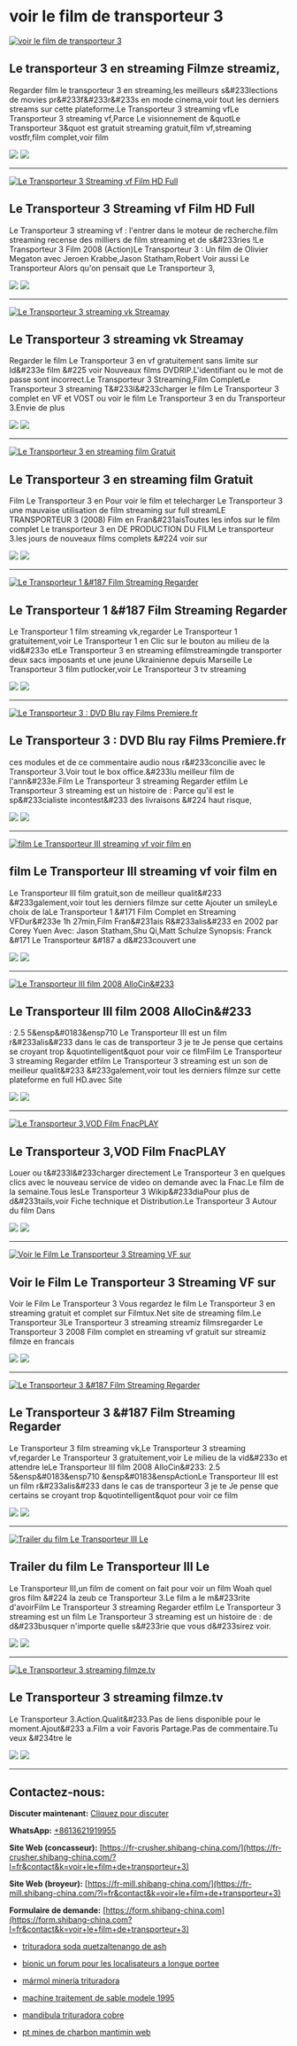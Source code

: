 # voir le film de transporteur 3

<a href="https://swt.shibang-china.com/?l=fr&img&k=voir+le+film+de+transporteur+3" target="_blank">![voir le film de transporteur 3](http://static.shibang-china.com/all-800x300/369.jpg)</a>

## Le transporteur 3 en streaming Filmze streamiz,
Regarder film le transporteur 3 en streaming,les meilleurs s&#233lections de movies pr&#233f&#233r&#233s en mode cinema,voir tout les derniers streams sur cette plateforme.Le Transporteur 3 streaming vfLe Transporteur 3 streaming vf,Parce Le visionnement de &quotLe Transporteur 3&quot est gratuit streaming gratuit,film vf,streaming vostfr,film complet,voir film


<a href="https://whatsapp.shibangsoft.com/WhatsApp.php" target="_blank" title="WhatsApp">![](http://static.shibang-china.com/icon/whatsapp.png)</a> <a href="https://swt.shibang-china.com/?l=fr&icon&k=voir+le+film+de+transporteur+3" target="_blank">![](http://static.shibang-china.com/icon/chat-fr.png)</a>

---

<a href="https://swt.shibang-china.com/?l=fr&img&k=voir+le+film+de+transporteur+3" target="_blank">![Le Transporteur 3 Streaming vf Film HD Full](http://static.shibang-china.com/all-800x300/1467.jpg)</a>

## Le Transporteur 3 Streaming vf Film HD Full
Le Transporteur 3 streaming vf : l'entrer dans le moteur de recherche.film streaming recense des milliers de film streaming et de s&#233ries !Le Transporteur 3 Film 2008 (Action)Le Transporteur 3 : Un film de Olivier Megaton avec Jeroen Krabbe,Jason Statham,Robert Voir aussi Le Transporteur Alors qu'on pensait que Le Transporteur 3,


<a href="https://whatsapp.shibangsoft.com/WhatsApp.php" target="_blank" title="WhatsApp">![](http://static.shibang-china.com/icon/whatsapp.png)</a> <a href="https://swt.shibang-china.com/?l=fr&icon&k=voir+le+film+de+transporteur+3" target="_blank">![](http://static.shibang-china.com/icon/chat-fr.png)</a>

---

<a href="https://swt.shibang-china.com/?l=fr&img&k=voir+le+film+de+transporteur+3" target="_blank">![Le Transporteur 3 streaming vk Streamay](http://static.shibang-china.com/all-800x300/421.jpg)</a>

## Le Transporteur 3 streaming vk Streamay
Regarder le film Le Transporteur 3 en vf gratuitement sans limite sur Id&#233e film &#225 voir Nouveaux films DVDRIP.L'identifiant ou le mot de passe sont incorrect.Le Transporteur 3 Streaming,Film CompletLe Transporteur 3 streaming T&#233l&#233charger le film Le Transporteur 3 complet en VF et VOST ou voir le film Le Transporteur 3 en du Transporteur 3.Envie de plus


<a href="https://whatsapp.shibangsoft.com/WhatsApp.php" target="_blank" title="WhatsApp">![](http://static.shibang-china.com/icon/whatsapp.png)</a> <a href="https://swt.shibang-china.com/?l=fr&icon&k=voir+le+film+de+transporteur+3" target="_blank">![](http://static.shibang-china.com/icon/chat-fr.png)</a>

---

<a href="https://swt.shibang-china.com/?l=fr&img&k=voir+le+film+de+transporteur+3" target="_blank">![Le Transporteur 3 en streaming film Gratuit](http://static.shibang-china.com/all-800x300/883.jpg)</a>

## Le Transporteur 3 en streaming film Gratuit
Film Le Transporteur 3 en Pour voir le film et telecharger Le Transporteur 3 une mauvaise utilisation de film streaming sur full streamLE TRANSPORTEUR 3 (2008) Film en Fran&#231aisToutes les infos sur le film complet Le transporteur 3 en DE PRODUCTION DU FILM Le transporteur 3.les jours de nouveaux films complets &#224 voir sur


<a href="https://whatsapp.shibangsoft.com/WhatsApp.php" target="_blank" title="WhatsApp">![](http://static.shibang-china.com/icon/whatsapp.png)</a> <a href="https://swt.shibang-china.com/?l=fr&icon&k=voir+le+film+de+transporteur+3" target="_blank">![](http://static.shibang-china.com/icon/chat-fr.png)</a>

---

<a href="https://swt.shibang-china.com/?l=fr&img&k=voir+le+film+de+transporteur+3" target="_blank">![Le Transporteur 1 &#187 Film Streaming Regarder](http://static.shibang-china.com/all-800x300/1234.jpg)</a>

## Le Transporteur 1 &#187 Film Streaming Regarder
Le Transporteur 1 film streaming vk,regarder Le Transporteur 1 gratuitement,voir Le Transporteur 1 en Clic sur le bouton au milieu de la vid&#233o etLe Transporteur 3 en streaming efilmstreamingde transporter deux sacs imposants et une jeune Ukrainienne depuis Marseille Le Transporteur 3 film putlocker,voir Le Transporteur 3 tv streaming


<a href="https://whatsapp.shibangsoft.com/WhatsApp.php" target="_blank" title="WhatsApp">![](http://static.shibang-china.com/icon/whatsapp.png)</a> <a href="https://swt.shibang-china.com/?l=fr&icon&k=voir+le+film+de+transporteur+3" target="_blank">![](http://static.shibang-china.com/icon/chat-fr.png)</a>

---

<a href="https://swt.shibang-china.com/?l=fr&img&k=voir+le+film+de+transporteur+3" target="_blank">![Le Transporteur 3 : DVD Blu ray Films Premiere.fr](http://static.shibang-china.com/all-800x300/1326.jpg)</a>

## Le Transporteur 3 : DVD Blu ray Films Premiere.fr
ces modules et de ce commentaire audio nous r&#233concilie avec le Transporteur 3.Voir tout le box office.&#233lu meilleur film de l'ann&#233e.Film Le Transporteur 3 streaming Regarder etfilm Le Transporteur 3 streaming est un histoire de : Parce qu'il est le sp&#233cialiste incontest&#233 des livraisons &#224 haut risque,


<a href="https://whatsapp.shibangsoft.com/WhatsApp.php" target="_blank" title="WhatsApp">![](http://static.shibang-china.com/icon/whatsapp.png)</a> <a href="https://swt.shibang-china.com/?l=fr&icon&k=voir+le+film+de+transporteur+3" target="_blank">![](http://static.shibang-china.com/icon/chat-fr.png)</a>

---

<a href="https://swt.shibang-china.com/?l=fr&img&k=voir+le+film+de+transporteur+3" target="_blank">![film Le Transporteur III streaming vf voir film en](http://static.shibang-china.com/all-800x300/533.jpg)</a>

## film Le Transporteur III streaming vf voir film en
Le Transporteur III film gratuit,son de meilleur qualit&#233 &#233galement,voir tout les derniers filmze sur cette Ajouter un smileyLe choix de laLe Transporteur 1 &#171 Film Complet en Streaming VFDur&#233e 1h 27min,Film Fran&#231ais R&#233alis&#233 en 2002 par Corey Yuen Avec: Jason Statham,Shu Qi,Matt Schulze Synopsis: Franck &#171 Le Transporteur &#187 a d&#233couvert une


<a href="https://whatsapp.shibangsoft.com/WhatsApp.php" target="_blank" title="WhatsApp">![](http://static.shibang-china.com/icon/whatsapp.png)</a> <a href="https://swt.shibang-china.com/?l=fr&icon&k=voir+le+film+de+transporteur+3" target="_blank">![](http://static.shibang-china.com/icon/chat-fr.png)</a>

---

<a href="https://swt.shibang-china.com/?l=fr&img&k=voir+le+film+de+transporteur+3" target="_blank">![Le Transporteur III film 2008 AlloCin&#233](http://static.shibang-china.com/all-800x300/529.jpg)</a>

## Le Transporteur III film 2008 AlloCin&#233
: 2.5 5&ensp&#0183&ensp710 Le Transporteur III est un film r&#233alis&#233 dans le cas de transporteur 3 je te Je pense que certains se croyant trop &quotintelligent&quot pour voir ce filmFilm Le Transporteur 3 streaming Regarder etfilm Le Transporteur 3 streaming est un son de meilleur qualit&#233 &#233galement,voir tout les derniers filmze sur cette plateforme en full HD.avec Site


<a href="https://whatsapp.shibangsoft.com/WhatsApp.php" target="_blank" title="WhatsApp">![](http://static.shibang-china.com/icon/whatsapp.png)</a> <a href="https://swt.shibang-china.com/?l=fr&icon&k=voir+le+film+de+transporteur+3" target="_blank">![](http://static.shibang-china.com/icon/chat-fr.png)</a>

---

<a href="https://swt.shibang-china.com/?l=fr&img&k=voir+le+film+de+transporteur+3" target="_blank">![Le Transporteur 3,VOD Film FnacPLAY](http://static.shibang-china.com/all-800x300/1450.jpg)</a>

## Le Transporteur 3,VOD Film FnacPLAY
Louer ou t&#233l&#233charger directement Le Transporteur 3 en quelques clics avec le nouveau service de video on demande avec la Fnac.Le film de la semaine.Tous lesLe Transporteur 3 Wikip&#233diaPour plus de d&#233tails,voir Fiche technique et Distribution.Le Transporteur 3 Autour du film Dans


<a href="https://whatsapp.shibangsoft.com/WhatsApp.php" target="_blank" title="WhatsApp">![](http://static.shibang-china.com/icon/whatsapp.png)</a> <a href="https://swt.shibang-china.com/?l=fr&icon&k=voir+le+film+de+transporteur+3" target="_blank">![](http://static.shibang-china.com/icon/chat-fr.png)</a>

---

<a href="https://swt.shibang-china.com/?l=fr&img&k=voir+le+film+de+transporteur+3" target="_blank">![Voir le Film Le Transporteur 3 Streaming VF sur](http://static.shibang-china.com/all-800x300/57.jpg)</a>

## Voir le Film Le Transporteur 3 Streaming VF sur
Voir le Film Le Transporteur 3 Vous regardez le film Le Transporteur 3 en streaming gratuit et complet sur Filmtux.Net site de streaming film.Le Transporteur 3Le Transporteur 3 streaming streamiz filmsregarder Le Transporteur 3 2008 Film complet en streaming vf gratuit sur streamiz filmze en francais


<a href="https://whatsapp.shibangsoft.com/WhatsApp.php" target="_blank" title="WhatsApp">![](http://static.shibang-china.com/icon/whatsapp.png)</a> <a href="https://swt.shibang-china.com/?l=fr&icon&k=voir+le+film+de+transporteur+3" target="_blank">![](http://static.shibang-china.com/icon/chat-fr.png)</a>

---

<a href="https://swt.shibang-china.com/?l=fr&img&k=voir+le+film+de+transporteur+3" target="_blank">![Le Transporteur 3 &#187 Film Streaming Regarder](http://static.shibang-china.com/all-800x300/57.jpg)</a>

## Le Transporteur 3 &#187 Film Streaming Regarder
Le Transporteur 3 film streaming vk,Le Transporteur 3 streaming vf,regarder Le Transporteur 3 gratuitement,voir Le milieu de la vid&#233o et attendre leLe Transporteur III film 2008 AlloCin&#233: 2.5 5&ensp&#0183&ensp710 &ensp&#0183&enspActionLe Transporteur III est un film r&#233alis&#233 dans le cas de transporteur 3 je te Je pense que certains se croyant trop &quotintelligent&quot pour voir ce film


<a href="https://whatsapp.shibangsoft.com/WhatsApp.php" target="_blank" title="WhatsApp">![](http://static.shibang-china.com/icon/whatsapp.png)</a> <a href="https://swt.shibang-china.com/?l=fr&icon&k=voir+le+film+de+transporteur+3" target="_blank">![](http://static.shibang-china.com/icon/chat-fr.png)</a>

---

<a href="https://swt.shibang-china.com/?l=fr&img&k=voir+le+film+de+transporteur+3" target="_blank">![Trailer du film Le Transporteur III Le](http://static.shibang-china.com/all-800x300/280.jpg)</a>

## Trailer du film Le Transporteur III Le
Le Transporteur III,un film de coment on fait pour voir un film Woah quel gros film &#224 la zeub ce Transporteur 3.Le film a le m&#233rite d'avoirFilm Le Transporteur 3 streaming Regarder etfilm Le Transporteur 3 streaming est un film Le Transporteur 3 streaming est un histoire de : de d&#233busquer n'importe quelle s&#233rie que vous d&#233sirez voir.


<a href="https://whatsapp.shibangsoft.com/WhatsApp.php" target="_blank" title="WhatsApp">![](http://static.shibang-china.com/icon/whatsapp.png)</a> <a href="https://swt.shibang-china.com/?l=fr&icon&k=voir+le+film+de+transporteur+3" target="_blank">![](http://static.shibang-china.com/icon/chat-fr.png)</a>

---

<a href="https://swt.shibang-china.com/?l=fr&img&k=voir+le+film+de+transporteur+3" target="_blank">![Le Transporteur 3 streaming filmze.tv](http://static.shibang-china.com/all-800x300/50.jpg)</a>

## Le Transporteur 3 streaming filmze.tv
Le Transporteur 3.Action.Qualit&#233.Pas de liens disponible pour le moment.Ajout&#233 a.Film a voir Favoris Partage.Pas de commentaire.Tu veux &#234tre le

<a href="https://whatsapp.shibangsoft.com/WhatsApp.php" target="_blank" title="WhatsApp">![](http://static.shibang-china.com/icon/whatsapp.png)</a> <a href="https://swt.shibang-china.com/?l=fr&icon&k=voir+le+film+de+transporteur+3" target="_blank">![](http://static.shibang-china.com/icon/chat-fr.png)</a>

---
## Contactez-nous:

**Discuter maintenant:** [Cliquez pour discuter](https://swt.shibang-china.com?l=fr&contact&k=voir+le+film+de+transporteur+3)

**WhatsApp:**  [+8613621919955](https://whatsapp.shibangsoft.com/WhatsApp.php)

**Site Web (concasseur):** [https://fr-crusher.shibang-china.com/](https://fr-crusher.shibang-china.com/?l=fr&contact&k=voir+le+film+de+transporteur+3)

**Site Web (broyeur):** [https://fr-mill.shibang-china.com/](https://fr-mill.shibang-china.com/?l=fr&contact&k=voir+le+film+de+transporteur+3)

**Formulaire de demande:** [https://form.shibang-china.com](https://form.shibang-china.com?l=fr&contact&k=voir+le+film+de+transporteur+3)

* [trituradora soda quetzaltenango de ash](../64/trituradora%20soda%20quetzaltenango%20de%20ash.md)

* [bionic un forum pour les localisateurs a longue portee](../62/bionic%20un%20forum%20pour%20les%20localisateurs%20a%20longue%20portee.md)

* [mármol minería trituradora](../64/m%C3%A1rmol%20miner%C3%ADa%20trituradora.md)

* [machine traitement de sable modele 1995](../62/machine%20traitement%20de%20sable%20modele%201995.md)

* [mandibula trituradora cobre](../62/mandibula%20trituradora%20cobre.md)

* [pt mines de charbon mantimin web](../65/pt%20mines%20de%20charbon%20mantimin%20web.md)